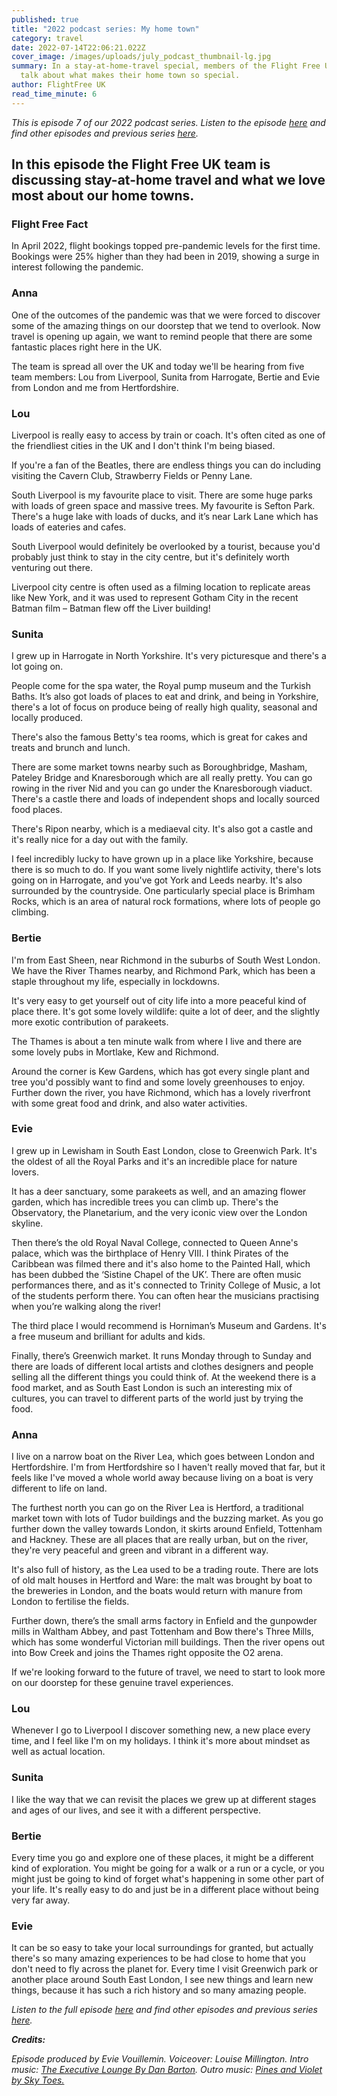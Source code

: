 ```yaml
---
published: true
title: "2022 podcast series: My home town"
category: travel
date: 2022-07-14T22:06:21.022Z
cover_image: /images/uploads/july_podcast_thumbnail-lg.jpg
summary: In a stay-at-home-travel special, members of the Flight Free UK team
  talk about what makes their home town so special.
author: FlightFree UK
read_time_minute: 6
---
```

*This is episode 7 of our 2022 podcast series. Listen to the episode [here](https://flightfreeuk.podbean.com/e/2022-series-my-home-town/) and find other episodes and previous series [here](/podcast).*

## In this episode the Flight Free UK team is discussing stay-at-home travel and what we love most about our home towns.

### Flight Free Fact

In April 2022, flight bookings topped pre-pandemic levels for the first time. Bookings were 25% higher than they had been in 2019, showing a surge in interest following the pandemic.

### Anna

One of the outcomes of the pandemic was that we were forced to discover some of the amazing things on our doorstep that we tend to overlook. Now travel is opening up again, we want to remind people that there are some fantastic places right here in the UK. 

The team is spread all over the UK and today we'll be hearing from five team members: Lou from Liverpool, Sunita from Harrogate, Bertie and Evie from London and me from Hertfordshire. 

### Lou

Liverpool is really easy to access by train or coach. It's often cited as one of the friendliest cities in the UK and I don't think I'm being biased. 

If you're a fan of the Beatles, there are endless things you can do including visiting the Cavern Club, Strawberry Fields or Penny Lane. 

South Liverpool is my favourite place to visit. There are some huge parks with loads of green space and massive trees. My favourite is Sefton Park. There's a huge lake with loads of ducks, and it’s near Lark Lane which has loads of eateries and cafes.

South Liverpool would definitely be overlooked by a tourist, because you'd probably just think to stay in the city centre, but it's definitely worth venturing out there.

Liverpool city centre is often used as a filming location to replicate areas like New York, and it was used to represent Gotham City in the recent Batman film – Batman flew off the Liver building! 

### Sunita

I grew up in Harrogate in North Yorkshire. It's very picturesque and there's a lot going on. 

People come for the spa water, the Royal pump museum and the Turkish Baths. It’s also got loads of places to eat and drink, and being in Yorkshire, there's a lot of focus on produce being of really high quality, seasonal and locally produced. 

There's also the famous Betty's tea rooms, which is great for cakes and treats and brunch and lunch.

There are some market towns nearby such as Boroughbridge, Masham, Pateley Bridge and Knaresborough which are all really pretty. You can go rowing in the river Nid and you can go under the Knaresborough viaduct. There's a castle there and loads of independent shops and locally sourced food places.

There's Ripon nearby, which is a mediaeval city. It's also got a castle and it's really nice for a day out with the family. 

I feel incredibly lucky to have grown up in a place like Yorkshire, because there is so much to do. If you want some lively nightlife activity, there's lots going on in Harrogate, and you've got York and Leeds nearby. It's also surrounded by the countryside. One particularly special place is Brimham Rocks, which is an area of natural rock formations, where lots of people go climbing.

### Bertie

I'm from East Sheen, near Richmond in the suburbs of South West London. We have the River Thames nearby, and Richmond Park, which has been a staple throughout my life, especially in lockdowns. 

It's very easy to get yourself out of city life into a more peaceful kind of place there. It's got some lovely wildlife: quite a lot of deer, and the slightly more exotic contribution of parakeets.

The Thames is about a ten minute walk from where I live and there are some lovely pubs in Mortlake, Kew and Richmond.

Around the corner is Kew Gardens, which has got every single plant and tree you'd possibly want to find and some lovely greenhouses to enjoy. Further down the river, you have Richmond, which has a lovely riverfront with some great food and drink, and also water activities. 

### Evie

I grew up in Lewisham in South East London, close to Greenwich Park. It's the oldest of all the Royal Parks and it's an incredible place for nature lovers.

It has a deer sanctuary, some parakeets as well, and an amazing flower garden, which has incredible trees you can climb up. There's the Observatory, the Planetarium, and the very iconic view over the London skyline.

Then there’s the old Royal Naval College, connected to Queen Anne's palace, which was the birthplace of Henry VIII. I think Pirates of the Caribbean was filmed there and it's also home to the Painted Hall, which has been dubbed the ‘Sistine Chapel of the UK’. There are often music performances there, and as it's connected to Trinity College of Music, a lot of the students perform there. You can often hear the musicians practising when you’re walking along the river!

The third place I would recommend is Horniman’s Museum and Gardens. It's a free museum and brilliant for adults and kids. 

Finally, there’s Greenwich market. It runs Monday through to Sunday and there are loads of different local artists and clothes designers and people selling all the different things you could think of. At the weekend there is a food market, and as South East London is such an interesting mix of cultures, you can travel to different parts of the world just by trying the food.

### Anna

I live on a narrow boat on the River Lea, which goes between London and Hertfordshire. I'm from Hertfordshire so I haven't really moved that far, but it feels like I've moved a whole world away because living on a boat is very different to life on land.

The furthest north you can go on the River Lea is Hertford, a traditional market town with lots of Tudor buildings and the buzzing market. As you go further down the valley towards London, it skirts around Enfield, Tottenham and Hackney. These are all places that are really urban, but on the river, they're very peaceful and green and vibrant in a different way.

It's also full of history, as the Lea used to be a trading route. There are lots of old malt houses in Hertford and Ware: the malt was brought by boat to the breweries in London, and the boats would return with manure from London to fertilise the fields.

Further down, there’s the small arms factory in Enfield and the gunpowder mills in Waltham Abbey, and past Tottenham and Bow there's Three Mills, which has some wonderful Victorian mill buildings. Then the river opens out into Bow Creek and joins the Thames right opposite the O2 arena.

If we're looking forward to the future of travel, we need to start to look more on our doorstep for these genuine travel experiences. 

### Lou

Whenever I go to Liverpool I discover something new, a new place every time, and I feel like I'm on my holidays. I think it's more about mindset as well as actual location.

### Sunita

I like the way that we can revisit the places we grew up at different stages and ages of our lives, and see it with a different perspective.

### Bertie

Every time you go and explore one of these places, it might be a different kind of exploration. You might be going for a walk or a run or a cycle, or you might just be going to kind of forget what's happening in some other part of your life. It's really easy to do and just be in a different place without being very far away. 

### Evie

It can be so easy to take your local surroundings for granted, but actually there's so many amazing experiences to be had close to home that you don't need to fly across the planet for. Every time I visit Greenwich park or another place around South East London, I see new things and learn new things, because it has such a rich history and so many amazing people. 

*Listen to the full episode [here](https://flightfreeuk.podbean.com/e/2022-series-my-home-town/) and find other episodes and previous series [here](/podcast).*

***Credits:***

*Episode produced by Evie Vouillemin. Voiceover: Louise Millington. Intro music: [The Executive Lounge By Dan Barton](https://uppbeat.io/t/dan-barton/the-executive-lounge). Outro music: [Pines and Violet by Sky Toes.](https://uppbeat.io/t/sky-toes/pines-and-violet)*